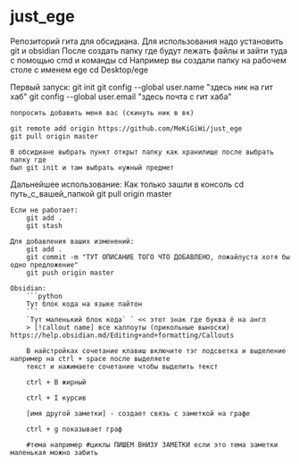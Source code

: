 # just_ege
Репозиторий гита для обсидиана.
Для использования надо установить git и obsidian
После создать папку где будут лежать файлы и зайти туда с помощью cmd и команды cd
Например вы создали папку на рабочем столе с именем ege cd Desktop/ege

Первый запуск:
    git init
    git config --global user.name "здесь ник на гит хаб"
    git config --global user.email "здесь почта с гит хаба"
    
    попросить добавить меня вас (скинуть ник в вк)
    
    git remote add origin https://github.com/MeKiGiWi/just_ege
    git pull origin master

    В обсидиане выбрать пункт открыт папку как хранилище после выбрать папку где 
    был git init и там выбрать нужный предмет

Дальнейшее использование:
    Как только зашли в консоль cd путь_с_вашей_папкой
    git pull origin master

    Если не работает:
        git add .
        git stash

    Для добавления ваших изменений:
        git add .
        git commit -m "ТУТ ОПИСАНИЕ ТОГО ЧТО ДОБАВЛЕНО, пожайлуста хотя бы одно предложение"
        git push origin master

    Obsidian:
        ```python
        Тут блок кода на языке пайтон
        ```
        `Тут маленький блок кода` ` << этот знак где буква ё на англ
        > [!callout name] все каллоуты (прикольные выноски) https://help.obsidian.md/Editing+and+formatting/Callouts

        В найстройках сочетание клавиш включите тэг подсветка и выделение например на ctrl + space после выделяете
        текст и нажимаете сочетание чтобы выделить текст

        ctrl + B жирный

        ctrl + I курсив

        [имя другой заметки] - создает связь с заметкой на графе

        ctrl + g показывает граф

        #тема например #циклы ПИШЕМ ВНИЗУ ЗАМЕТКИ если это тема заметки маленькая можно забить
        
        
    
